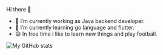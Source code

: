 Hi there 👋
- 🔭 I’m currently working as Java backend developer.
- 🌱 I’m currently learning go language and flutter.
- 😄 In free time i like to learn new things and play football.

![My GitHub stats](https://github-readme-stats.vercel.app/api?username=Arthurgt&show_icons=true&theme=radical)
